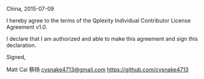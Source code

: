 China, 2015-07-09

I hereby agree to the terms of the Qplexity Individual Contributor License
Agreement v1.0.

I declare that I am authorized and able to make this agreement and sign this
declaration.

Signed,

Matt Cai 蔡旸 cysnake4713@gmail.com https://github.com/cysnake4713
